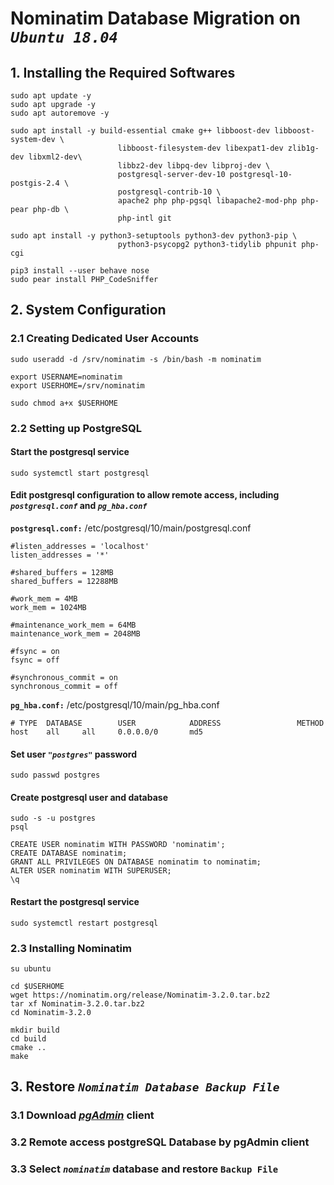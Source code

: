 # __Nominatim Database Migration on _`Ubuntu 18.04`___

## __1. Installing the Required Softwares__

```
sudo apt update -y
sudo apt upgrade -y
sudo apt autoremove -y

sudo apt install -y build-essential cmake g++ libboost-dev libboost-system-dev \
                        libboost-filesystem-dev libexpat1-dev zlib1g-dev libxml2-dev\
                        libbz2-dev libpq-dev libproj-dev \
                        postgresql-server-dev-10 postgresql-10-postgis-2.4 \
                        postgresql-contrib-10 \
                        apache2 php php-pgsql libapache2-mod-php php-pear php-db \
                        php-intl git

sudo apt install -y python3-setuptools python3-dev python3-pip \
                        python3-psycopg2 python3-tidylib phpunit php-cgi

pip3 install --user behave nose
sudo pear install PHP_CodeSniffer
```

## __2. System Configuration__

### __2.1 Creating Dedicated User Accounts__

```
sudo useradd -d /srv/nominatim -s /bin/bash -m nominatim

export USERNAME=nominatim
export USERHOME=/srv/nominatim

sudo chmod a+x $USERHOME
```

### __2.2 Setting up PostgreSQL__

#### Start the postgresql service

```
sudo systemctl start postgresql
```

#### Edit postgresql configuration to allow remote access, including _`postgresql.conf`_ and _`pg_hba.conf`_

__`postgresql.conf:`__ /etc/postgresql/10/main/postgresql.conf

```
#listen_addresses = 'localhost'
listen_addresses = '*'

#shared_buffers = 128MB
shared_buffers = 12288MB

#work_mem = 4MB
work_mem = 1024MB

#maintenance_work_mem = 64MB
maintenance_work_mem = 2048MB

#fsync = on
fsync = off

#synchronous_commit = on
synchronous_commit = off
```

__`pg_hba.conf:`__ /etc/postgresql/10/main/pg_hba.conf

```
# TYPE  DATABASE        USER            ADDRESS                 METHOD
host	all		all		0.0.0.0/0		md5
```

#### Set user _`"postgres"`_ password

```
sudo passwd postgres
```

#### Create postgresql user and database

```
sudo -s -u postgres
psql

CREATE USER nominatim WITH PASSWORD 'nominatim';
CREATE DATABASE nominatim;
GRANT ALL PRIVILEGES ON DATABASE nominatim to nominatim;
ALTER USER nominatim WITH SUPERUSER;
\q
```

#### Restart the postgresql service

```
sudo systemctl restart postgresql
```

### __2.3 Installing Nominatim__

```
su ubuntu

cd $USERHOME
wget https://nominatim.org/release/Nominatim-3.2.0.tar.bz2
tar xf Nominatim-3.2.0.tar.bz2
cd Nominatim-3.2.0

mkdir build
cd build
cmake ..
make
```

## __3. Restore _`Nominatim Database Backup File`___

### __3.1 Download _[pgAdmin](https://www.pgadmin.org/download/)_ client__

### __3.2 Remote access postgreSQL Database by pgAdmin client__

### __3.3 Select _`nominatim`_ database and restore `Backup File`__


